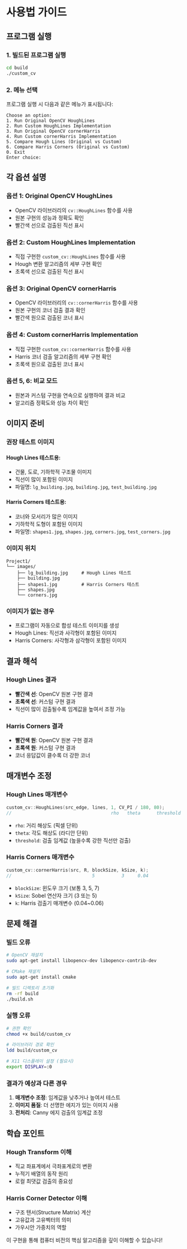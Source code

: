 # 사용법 가이드

## 프로그램 실행

### 1. 빌드된 프로그램 실행
```bash
cd build
./custom_cv
```

### 2. 메뉴 선택
프로그램 실행 시 다음과 같은 메뉴가 표시됩니다:

```
Choose an option:
1. Run Original OpenCV HoughLines
2. Run Custom HoughLines Implementation  
3. Run Original OpenCV cornerHarris
4. Run Custom cornerHarris Implementation
5. Compare Hough Lines (Original vs Custom)
6. Compare Harris Corners (Original vs Custom)
0. Exit
Enter choice: 
```

## 각 옵션 설명

### 옵션 1: Original OpenCV HoughLines
- OpenCV 라이브러리의 `cv::HoughLines` 함수를 사용
- 원본 구현의 성능과 정확도 확인
- 빨간색 선으로 검출된 직선 표시

### 옵션 2: Custom HoughLines Implementation
- 직접 구현한 `custom_cv::HoughLines` 함수를 사용
- Hough 변환 알고리즘의 세부 구현 확인
- 초록색 선으로 검출된 직선 표시

### 옵션 3: Original OpenCV cornerHarris  
- OpenCV 라이브러리의 `cv::cornerHarris` 함수를 사용
- 원본 구현의 코너 검출 결과 확인
- 빨간색 원으로 검출된 코너 표시

### 옵션 4: Custom cornerHarris Implementation
- 직접 구현한 `custom_cv::cornerHarris` 함수를 사용  
- Harris 코너 검출 알고리즘의 세부 구현 확인
- 초록색 원으로 검출된 코너 표시

### 옵션 5, 6: 비교 모드
- 원본과 커스텀 구현을 연속으로 실행하여 결과 비교
- 알고리즘 정확도와 성능 차이 확인

## 이미지 준비

### 권장 테스트 이미지

#### Hough Lines 테스트용:
- 건물, 도로, 기하학적 구조물 이미지
- 직선이 많이 포함된 이미지
- 파일명: `lg_building.jpg`, `building.jpg`, `test_building.jpg`

#### Harris Corners 테스트용:
- 코너와 모서리가 많은 이미지
- 기하학적 도형이 포함된 이미지  
- 파일명: `shapes1.jpg`, `shapes.jpg`, `corners.jpg`, `test_corners.jpg`

### 이미지 위치
```
Project1/
└── images/
    ├── lg_building.jpg     # Hough Lines 테스트
    ├── building.jpg
    ├── shapes1.jpg         # Harris Corners 테스트  
    ├── shapes.jpg
    └── corners.jpg
```

### 이미지가 없는 경우
- 프로그램이 자동으로 합성 테스트 이미지를 생성
- Hough Lines: 직선과 사각형이 포함된 이미지
- Harris Corners: 사각형과 삼각형이 포함된 이미지

## 결과 해석

### Hough Lines 결과
- **빨간색 선**: OpenCV 원본 구현 결과
- **초록색 선**: 커스텀 구현 결과
- 직선이 많이 검출될수록 임계값을 높여서 조정 가능

### Harris Corners 결과  
- **빨간색 원**: OpenCV 원본 구현 결과
- **초록색 원**: 커스텀 구현 결과
- 코너 응답값이 클수록 더 강한 코너

## 매개변수 조정

### Hough Lines 매개변수
```cpp
custom_cv::HoughLines(src_edge, lines, 1, CV_PI / 180, 80);
//                                     rho   theta      threshold
```
- `rho`: 거리 해상도 (픽셀 단위)
- `theta`: 각도 해상도 (라디안 단위)  
- `threshold`: 검출 임계값 (높을수록 강한 직선만 검출)

### Harris Corners 매개변수
```cpp
custom_cv::cornerHarris(src, R, blockSize, kSize, k);
//                              5          3     0.04
```
- `blockSize`: 윈도우 크기 (보통 3, 5, 7)
- `kSize`: Sobel 연산자 크기 (3 또는 5)
- `k`: Harris 검출기 매개변수 (0.04~0.06)

## 문제 해결

### 빌드 오류
```bash
# OpenCV 재설치
sudo apt-get install libopencv-dev libopencv-contrib-dev

# CMake 재설치  
sudo apt-get install cmake

# 빌드 디렉토리 초기화
rm -rf build
./build.sh
```

### 실행 오류
```bash
# 권한 확인
chmod +x build/custom_cv

# 라이브러리 경로 확인
ldd build/custom_cv

# X11 디스플레이 설정 (필요시)
export DISPLAY=:0
```

### 결과가 예상과 다른 경우
1. **매개변수 조정**: 임계값을 낮추거나 높여서 테스트
2. **이미지 품질**: 더 선명한 에지가 있는 이미지 사용
3. **전처리**: Canny 에지 검출의 임계값 조정

## 학습 포인트

### Hough Transform 이해
- 직교 좌표계에서 극좌표계로의 변환
- 누적기 배열의 동작 원리
- 로컬 최댓값 검출의 중요성

### Harris Corner Detector 이해  
- 구조 텐서(Structure Matrix) 계산
- 고유값과 고유벡터의 의미
- 가우시안 가중치의 역할

이 구현을 통해 컴퓨터 비전의 핵심 알고리즘을 깊이 이해할 수 있습니다!